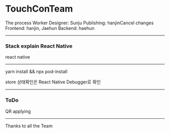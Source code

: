 # TouchConTeam


The process Worker
Designer: Sunju
Publishing: hanjinCancel changes
Frontend: hanjin, Jaehun
Backend: haehun

---
### Stack explain React Native
react native

---
yarn install && npx pod-install

store 상태확인은 React Native Debugger로 확인

---
### ToDo
QR applying 

---
Thanks to all the Team 
  
 
